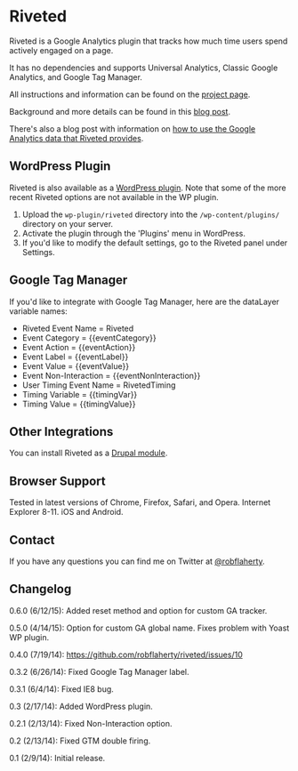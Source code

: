 # Riveted
Riveted is a Google Analytics plugin that tracks how much time users spend actively engaged on a page.

It has no dependencies and supports Universal Analytics, Classic Google Analytics, and Google Tag Manager.

All instructions and information can be found on the [project page](http://projects.parsnip.io/riveted/).

Background and more details can be found in this [blog post](http://parsnip.io/blog/riveted-measuring-active-time-in-google-analytics/).

There's also a blog post with information on [how to use the Google Analytics data that Riveted provides](https://medium.com/google-analytics/84d9981920da).

## WordPress Plugin
Riveted is also available as a [WordPress plugin](http://wordpress.org/plugins/riveted/). Note that some of the more recent Riveted options are not available in the WP plugin. 

1. Upload the `wp-plugin/riveted` directory into the `/wp-content/plugins/` directory on your server.
2. Activate the plugin through the 'Plugins' menu in WordPress.
3. If you'd like to modify the default settings, go to the Riveted panel under Settings.

## Google Tag Manager
If you'd like to integrate with Google Tag Manager, here are the dataLayer variable names:

* Riveted Event Name = Riveted
* Event Category = {{eventCategory}}
* Event Action = {{eventAction}}
* Event Label = {{eventLabel}}
* Event Value = {{eventValue}}
* Event Non-Interaction = {{eventNonInteraction}}
* User Timing Event Name = RivetedTiming
* Timing Variable = {{timingVar}}
* Timing Value = {{timingValue}}

## Other Integrations
You can install Riveted as a [Drupal module](https://www.drupal.org/project/riveted).

## Browser Support
Tested in latest versions of Chrome, Firefox, Safari, and Opera. Internet Explorer 8-11. iOS and Android.

## Contact
If you have any questions you can find me on Twitter at [@robflaherty](https://twitter.com/robflaherty).

## Changelog

0.6.0 (6/12/15): Added reset method and option for custom GA tracker.

0.5.0 (4/14/15): Option for custom GA global name. Fixes problem with Yoast WP plugin.

0.4.0 (7/19/14): https://github.com/robflaherty/riveted/issues/10

0.3.2 (6/26/14): Fixed Google Tag Manager label.

0.3.1 (6/4/14): Fixed IE8 bug.

0.3 (2/17/14): Added WordPress plugin.

0.2.1 (2/13/14): Fixed Non-Interaction option.

0.2 (2/13/14): Fixed GTM double firing.

0.1 (2/9/14): Initial release.
